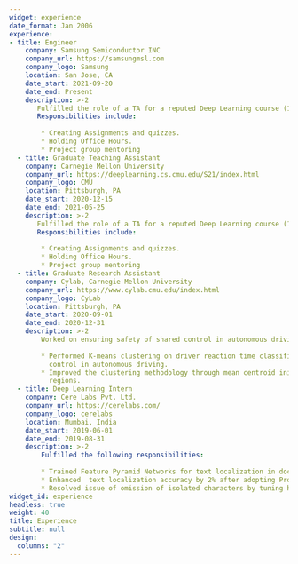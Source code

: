 ```yaml
---
widget: experience
date_format: Jan 2006
experience:
- title: Engineer
    company: Samsung Semiconductor INC
    company_url: https://samsungmsl.com 
    company_logo: Samsung
    location: San Jose, CA
    date_start: 2021-09-20
    date_end: Present
    description: >-2
       Fulfilled the role of a TA for a reputed Deep Learning course (11-785) at CMU, taught by Prof. Bhiksha Raj.
       Responsibilities include:
        
        * Creating Assignments and quizzes.
        * Holding Office Hours.
        * Project group mentoring
  - title: Graduate Teaching Assistant
    company: Carnegie Mellon University
    company_url: https://deeplearning.cs.cmu.edu/S21/index.html
    company_logo: CMU
    location: Pittsburgh, PA
    date_start: 2020-12-15
    date_end: 2021-05-25
    description: >-2
       Fulfilled the role of a TA for a reputed Deep Learning course (11-785) at CMU, taught by Prof. Bhiksha Raj.
       Responsibilities include:
        
        * Creating Assignments and quizzes.
        * Holding Office Hours.
        * Project group mentoring
  - title: Graduate Research Assistant
    company: Cylab, Carnegie Mellon University
    company_url: https://www.cylab.cmu.edu/index.html
    company_logo: CyLab
    location: Pittsburgh, PA
    date_start: 2020-09-01
    date_end: 2020-12-31
    description: >-2
        Worked on ensuring safety of shared control in autonomous driving under the guidance of Prof. Corina Pasareanu.
        
        * Performed K-means clustering on driver reaction time classification output of a neural network to verify robustness of  classification and ensure safety of shared     
          control in autonomous driving.
        * Improved the clustering methodology through mean centroid initialization and elbow method to observe a maximum of 20% increase in cluster radii across 5 clustered 
          regions.
  - title: Deep Learning Intern
    company: Cere Labs Pvt. Ltd.
    company_url: https://cerelabs.com/
    company_logo: cerelabs
    location: Mumbai, India
    date_start: 2019-06-01
    date_end: 2019-08-31
    description: >-2
        Fulfilled the following responsibilities:
        
        * Trained Feature Pyramid Networks for text localization in documents.
        * Enhanced  text localization accuracy by 2% after adopting Progressive Scale Expansion Network architecture.
        * Resolved issue of omission of isolated characters by tuning hyperparameters for a ResNet-50 backbone.
widget_id: experience
headless: true
weight: 40
title: Experience
subtitle: null
design:
  columns: "2"
---
```

